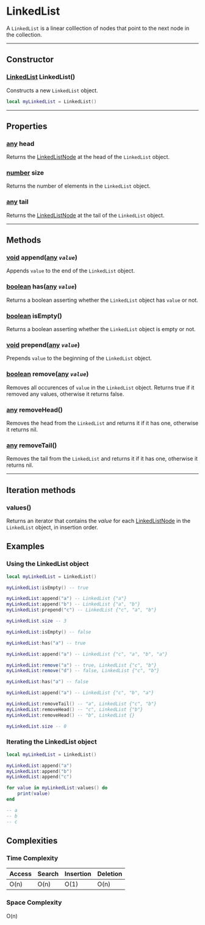 # LinkedList
A `LinkedList` is a linear colllection of nodes that point to the next node in the collection.

---

## Constructor

### [LinkedList](linkedlist.md) LinkedList()
Constructs a new `LinkedList` object.

```lua
local myLinkedList = LinkedList()
```

---

## Properties

### [any]() head
Returns the [LinkedListNode](linkedlistnode.md) at the head of the `LinkedList` object.

### [number](https://developer.roblox.com/en-us/articles/Numbers) size
Returns the number of elements in the `LinkedList` object.

### [any]() tail
Returns the [LinkedListNode](linkedlistnode.md) at the tail of the `LinkedList` object.

---

## Methods

### [void]() append([any]() *`value`*)
Appends `value` to the end of the `LinkedList` object.

### [boolean](https://developer.roblox.com/en-us/articles/Boolean) has([any]() *`value`*)
Returns a boolean asserting whether the `LinkedList` object has `value` or not.

### [boolean](https://developer.roblox.com/en-us/articles/Boolean) isEmpty()
Returns a boolean asserting whether the `LinkedList` object is empty or not.

### [void]() prepend([any]() *`value`*)
Prepends `value` to the beginning of the `LinkedList` object.

### [boolean](https://developer.roblox.com/en-us/articles/Boolean) remove([any]() *`value`*)
Removes all occurences of `value` in the `LinkedList` object. Returns true if it removed any values, otherwise it returns false.

### [any]() removeHead()
Removes the head from the `LinkedList` and returns it if it has one, otherwise it returns nil.

### [any]() removeTail()
Removes the tail from the `LinkedList` and returns it if it has one, otherwise it returns nil.

---

## Iteration methods

### values()
Returns an iterator that contains the *value* for each [LinkedListNode](linkedlistnode.md) in the `LinkedList` object, in insertion order.

## Examples

### Using the LinkedList object
```lua
local myLinkedList = LinkedList()

myLinkedList:isEmpty() -- true

myLinkedList:append("a") -- LinkedList {"a"}
myLinkedList:append("b") -- LinkedList {"a", "b"}
myLinkedList:prepend("c") -- LinkedList {"c", "a", "b"}

myLinkedList.size -- 3

myLinkedList:isEmpty() -- false

myLinkedList:has("a") -- true

myLinkedList:append("a") -- LinkedList {"c", "a", "b", "a"}

myLinkedList:remove("a") -- true, LinkedList {"c", "b"}
myLinkedList:remove("d") -- false, LinkedList {"c", "b"}

myLinkedList:has("a") -- false

myLinkedList:append("a") -- LinkedList {"c", "b", "a"}

myLinkedList:removeTail() -- "a", LinkedList {"c", "b"}
myLinkedList:removeHead() -- "c", LinkedList {"b"}
myLinkedList:removeHead() -- "b", LinkedList {}

myLinkedList.size -- 0
```

### Iterating the LinkedList object
```lua
local myLinkedList = LinkedList()

myLinkedList:append("a")
myLinkedList:append("b")
myLinkedList:append("c")

for value in myLinkedList:values() do
    print(value)
end

-- a
-- b
-- c
```

## Complexities

### Time Complexity
| **Access** | **Search** | **Insertion** | **Deletion** |
|------------|------------|---------------|--------------|
| O(n)       | O(n)       | O(1)          | O(n)         |

### Space Complexity
O(n)